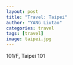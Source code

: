 ```yaml
---
layout: post
title: "Travel: Taipei"
author: "YANG Liutao"
categories: travel
tags: [travel]
image: taipei.jpg
---
```


101/F, Taipei 101
